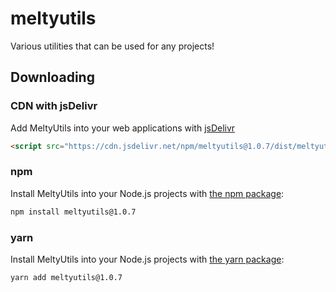 # meltyutils
Various utilities that can be used for any projects!


## Downloading

### CDN with jsDelivr

Add MeltyUtils into your web applications with [jsDelivr](https://www.jsdelivr.com)

```html
<script src="https://cdn.jsdelivr.net/npm/meltyutils@1.0.7/dist/meltyutils.js" integrity="sha384-xYW2gXH8FNPVMxppR/+Ll0MIne1X9Rp79PM/pJZf4VlK7byFofNcbmvq/tBkZU7O" crossorigin="anonymous">
```

### npm

Install MeltyUtils into your Node.js projects with [the npm package](https://www.npmjs.com/package/meltyutils):

```sh
npm install meltyutils@1.0.7
```

### yarn

Install MeltyUtils into your Node.js projects with [the yarn package](https://yarnpkg.com/package/meltyutils):

```sh
yarn add meltyutils@1.0.7
```